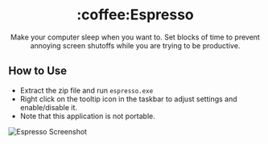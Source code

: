 <h1 align="center">:coffee:Espresso</h1>

<p align="center">
Make your computer sleep when you want to. Set blocks of time to prevent annoying screen shutoffs while you are trying to be productive.
</p>

## How to Use
* Extract the zip file and run `espresso.exe`
* Right click on the tooltip icon in the taskbar to adjust settings and enable/disable it.
* Note that this application is not portable.

<img src="https://i.imgur.com/1kBICZy.png" alt="Espresso Screenshot">